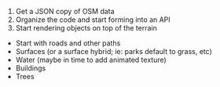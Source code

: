 1. Get a JSON copy of OSM data
2. Organize the code and start forming into an API
3. Start rendering objects on top of the terrain
  - Start with roads and other paths
  - Surfaces (or a surface hybrid; ie: parks default to grass, etc)
  - Water (maybe in time to add animated texture)
  - Buildings
  - Trees